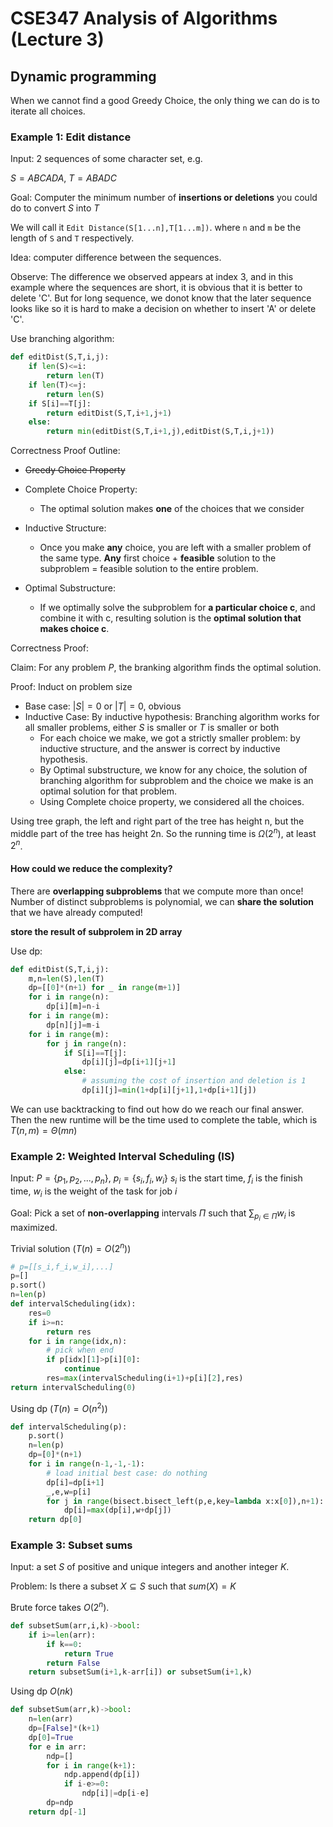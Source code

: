 # CSE347 Analysis of Algorithms (Lecture 3)

## Dynamic programming

When we cannot find a good Greedy Choice, the only thing we can do is to iterate all choices.

### Example 1: Edit distance

Input: 2 sequences of some character set, e.g.

$S=ABCADA$, $T=ABADC$

Goal: Computer the minimum number of **insertions or deletions** you could do to convert $S$ into $T$

We will call it `Edit Distance(S[1...n],T[1...m])`. where `n` and `m` be the length of `S` and `T` respectively.

Idea: computer difference between the sequences.

Observe: The difference we observed appears at index 3, and in this example where the sequences are short, it is obvious that it is better to delete 'C'. But for long sequence, we donot know that the later sequence looks like so it is hard to make a decision on whether to insert 'A' or delete 'C'.

Use branching algorithm:

```python
def editDist(S,T,i,j):
    if len(S)<=i:
        return len(T)
    if len(T)<=j:
        return len(S)
    if S[i]==T[j]:
        return editDist(S,T,i+1,j+1)
    else:
        return min(editDist(S,T,i+1,j),editDist(S,T,i,j+1))
```

Correctness Proof Outline:

- ~~Greedy Choice Property~~

- Complete Choice Property:
  - The optimal solution makes **one** of the choices that we consider
- Inductive Structure:
  - Once you make **any** choice, you are left with a smaller problem of the same type. **Any** first choice + **feasible** solution to the subproblem = feasible solution to the entire problem.
- Optimal Substructure:
  - If we optimally solve the subproblem for **a particular choice c**, and combine it with c, resulting solution is the **optimal solution that makes choice c**.

Correctness Proof:

Claim: For any problem $P$, the branking algorithm finds the optimal solution.

Proof: Induct on problem size

- Base case: $|S|=0$ or $|T|=0$, obvious
- Inductive Case: By inductive hypothesis: Branching algorithm works for all smaller problems, either $S$ is smaller or $T$ is smaller or both
  - For each choice we make, we got a strictly smaller problem: by inductive structure, and the answer is correct by inductive hypothesis.
  - By Optimal substructure, we know for any choice, the solution of branching algorithm for subproblem and the choice we make is an optimal solution for that problem.
  - Using Complete choice property, we considered all the choices.

Using tree graph, the left and right part of the tree has height n, but the middle part of the tree has height 2n. So the running time is $\Omega(2^n)$, at least $2^n$.

#### How could we reduce the complexity?

There are **overlapping subproblems** that we compute more than once! Number of distinct subproblems is polynomial, we can **share the solution** that we have already computed!

**store the result of subprolem in 2D array**

Use dp:

```python
def editDist(S,T,i,j):
    m,n=len(S),len(T)
    dp=[[0]*(n+1) for _ in range(m+1)]
    for i in range(n):
        dp[i][m]=n-i
    for i in range(m):
        dp[n][j]=m-i
    for i in range(m):
        for j in range(n):
            if S[i]==T[j]:
                dp[i][j]=dp[i+1][j+1]
            else:
                # assuming the cost of insertion and deletion is 1
                dp[i][j]=min(1+dp[i][j+1],1+dp[i+1][j])
```

We can use backtracking to find out how do we reach our final answer. Then the new runtime will be the time used to complete the table, which is $T(n,m)=\Theta(mn)$

### Example 2: Weighted Interval Scheduling (IS)

Input: $P=\{p_1,p_2,...,p_n\}$, $p_i=\{s_i,f_i,w_i\}$
$s_i$ is the start time, $f_i$ is the finish time, $w_i$ is the weight of the task for job $i$

Goal: Pick a set of **non-overlapping** intervals $\Pi$ such that $\sum_{p_i\in \Pi} w_i$ is maximized.

Trivial solution ($T(n)=O(2^n)$)

```python
# p=[[s_i,f_i,w_i],...]
p=[]
p.sort()
n=len(p)
def intervalScheduling(idx):
    res=0
    if i>=n:
        return res
    for i in range(idx,n):
        # pick when end
        if p[idx][1]>p[i][0]:
            continue
        res=max(intervalScheduling(i+1)+p[i][2],res)
return intervalScheduling(0)
```

Using dp ($T(n)=O(n^2)$)

```python
def intervalScheduling(p):
    p.sort()
    n=len(p)
    dp=[0]*(n+1)
    for i in range(n-1,-1,-1):
        # load initial best case: do nothing
        dp[i]=dp[i+1]
        _,e,w=p[i]
        for j in range(bisect.bisect_left(p,e,key=lambda x:x[0]),n+1):
            dp[i]=max(dp[i],w+dp[j])
    return dp[0]
```

### Example 3: Subset sums

Input: a set $S$ of positive and unique integers and another integer $K$.

Problem: Is there a subset $X\subseteq S$ such that $sum(X)=K$

Brute force takes $O(2^n)$.

```python
def subsetSum(arr,i,k)->bool:
    if i>=len(arr): 
        if k==0:
            return True
        return False
    return subsetSum(i+1,k-arr[i]) or subsetSum(i+1,k)
```

Using dp $O(nk)$

```python
def subsetSum(arr,k)->bool:
    n=len(arr)
    dp=[False]*(k+1)
    dp[0]=True
    for e in arr:
        ndp=[]
        for i in range(k+1):
            ndp.append(dp[i])
            if i-e>=0:
                ndp[i]|=dp[i-e]
        dp=ndp
    return dp[-1]
```
